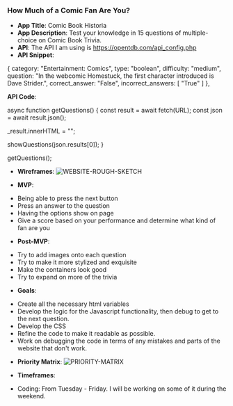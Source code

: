 ### How Much of a Comic Fan Are You?

- **App Title**: Comic Book Historia
- **App Description**: Test your knowledge in 15 questions of multiple-choice on Comic Book Trivia.
- **API**: The API I am using is https://opentdb.com/api_config.php
- **API Snippet**:

{
category: "Entertainment: Comics",
type: "boolean",
difficulty: "medium",
question: "In the webcomic Homestuck, the first character introduced is Dave Strider.",
correct_answer: "False",
incorrect_answers: [
"True"
]
},

**API Code**:

async function getQuestions() {
  const result = await fetch(URL);
  const json = await result.json();
  
  _result.innerHTML = "";

  showQuestions(json.results[0]);
}

getQuestions();

- **Wireframes**: ![WEBSITE-ROUGH-SKETCH](https://user-images.githubusercontent.com/54910341/216992522-78c905f5-f0da-4e68-85cb-258aa5577837.png)


- **MVP**:

* Being able to press the next button
* Press an answer to the question
* Having the options show on page
* Give a score based on your performance and determine what kind of fan are you

- **Post-MVP**:

* Try to add images onto each question
* Try to make it more stylized and exquisite
* Make the containers look good
* Try to expand on more of the trivia

- **Goals**:

* Create all the necessary html variables
* Develop the logic for the Javascript functionality, then debug to get
  to the next question.
* Develop the CSS
* Refine the code to make it readable as possible.
* Work on debugging the code in terms of any mistakes and parts of the website that don't work.

- **Priority Matrix**: ![PRIORITY-MATRIX](https://user-images.githubusercontent.com/54910341/216992549-4e75ca79-3c63-4534-9aeb-2f069c006998.png)

- **Timeframes**:

* Coding: From Tuesday - Friday. I will be working on some of it during the weekend.
